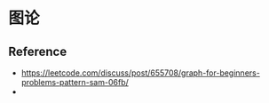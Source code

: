 # 图论
## Reference

- https://leetcode.com/discuss/post/655708/graph-for-beginners-problems-pattern-sam-06fb/
- 